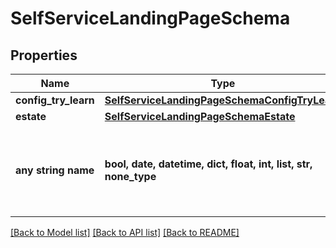 # SelfServiceLandingPageSchema


## Properties
Name | Type | Description | Notes
------------ | ------------- | ------------- | -------------
**config_try_learn** | [**SelfServiceLandingPageSchemaConfigTryLearn**](SelfServiceLandingPageSchemaConfigTryLearn.md) |  | [optional] 
**estate** | [**SelfServiceLandingPageSchemaEstate**](SelfServiceLandingPageSchemaEstate.md) |  | [optional] 
**any string name** | **bool, date, datetime, dict, float, int, list, str, none_type** | any string name can be used but the value must be the correct type | [optional]

[[Back to Model list]](../README.md#documentation-for-models) [[Back to API list]](../README.md#documentation-for-api-endpoints) [[Back to README]](../README.md)



